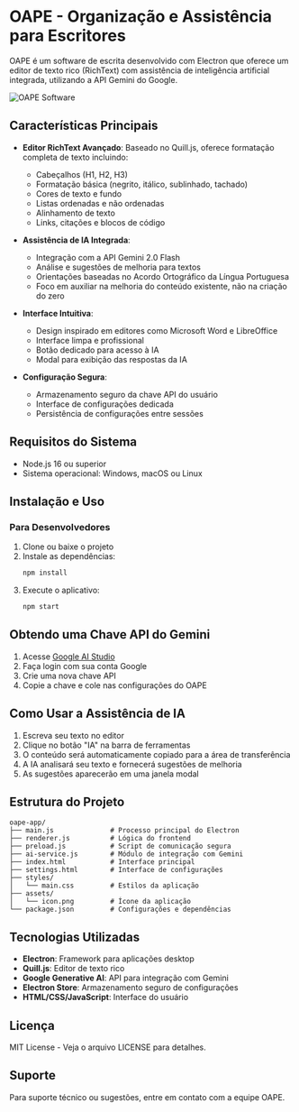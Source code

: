 # OAPE - Organização e Assistência para Escritores

OAPE é um software de escrita desenvolvido com Electron que oferece um editor de texto rico (RichText) com assistência de inteligência artificial integrada, utilizando a API Gemini do Google.

![OAPE Software](https://i.postimg.cc/RCgNk9VK/Captura-de-tela-de-2025-09-15-16-47-37.png)

## Características Principais

- **Editor RichText Avançado**: Baseado no Quill.js, oferece formatação completa de texto incluindo:
  - Cabeçalhos (H1, H2, H3)
  - Formatação básica (negrito, itálico, sublinhado, tachado)
  - Cores de texto e fundo
  - Listas ordenadas e não ordenadas
  - Alinhamento de texto
  - Links, citações e blocos de código
  
- **Assistência de IA Integrada**: 
  - Integração com a API Gemini 2.0 Flash
  - Análise e sugestões de melhoria para textos
  - Orientações baseadas no Acordo Ortográfico da Língua Portuguesa
  - Foco em auxiliar na melhoria do conteúdo existente, não na criação do zero

- **Interface Intuitiva**: 
  - Design inspirado em editores como Microsoft Word e LibreOffice
  - Interface limpa e profissional
  - Botão dedicado para acesso à IA
  - Modal para exibição das respostas da IA

- **Configuração Segura**: 
  - Armazenamento seguro da chave API do usuário
  - Interface de configurações dedicada
  - Persistência de configurações entre sessões

## Requisitos do Sistema

- Node.js 16 ou superior
- Sistema operacional: Windows, macOS ou Linux

## Instalação e Uso

### Para Desenvolvedores

1. Clone ou baixe o projeto
2. Instale as dependências:
   ```bash
   npm install
   ```
3. Execute o aplicativo:
   ```bash
   npm start
   ```

## Obtendo uma Chave API do Gemini

1. Acesse [Google AI Studio](https://aistudio.google.com/app/apikey)
2. Faça login com sua conta Google
3. Crie uma nova chave API
4. Copie a chave e cole nas configurações do OAPE

## Como Usar a Assistência de IA

1. Escreva seu texto no editor
2. Clique no botão "IA" na barra de ferramentas
3. O conteúdo será automaticamente copiado para a área de transferência
4. A IA analisará seu texto e fornecerá sugestões de melhoria
5. As sugestões aparecerão em uma janela modal

## Estrutura do Projeto

```
oape-app/
├── main.js              # Processo principal do Electron
├── renderer.js          # Lógica do frontend
├── preload.js           # Script de comunicação segura
├── ai-service.js        # Módulo de integração com Gemini
├── index.html           # Interface principal
├── settings.html        # Interface de configurações
├── styles/
│   └── main.css         # Estilos da aplicação
├── assets/
│   └── icon.png         # Ícone da aplicação
└── package.json         # Configurações e dependências
```

## Tecnologias Utilizadas

- **Electron**: Framework para aplicações desktop
- **Quill.js**: Editor de texto rico
- **Google Generative AI**: API para integração com Gemini
- **Electron Store**: Armazenamento seguro de configurações
- **HTML/CSS/JavaScript**: Interface do usuário

## Licença

MIT License - Veja o arquivo LICENSE para detalhes.

## Suporte

Para suporte técnico ou sugestões, entre em contato com a equipe OAPE.

